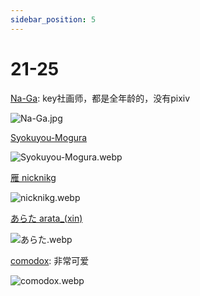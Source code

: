 ```yaml
---
sidebar_position: 5
---
```


# 21-25

[Na-Ga](https://x.com/iktd13_/media): key社画师，都是全年龄的，没有pixiv

![Na-Ga.jpg](https://p.inari.site/usr/1818/68a11b582e57c.jpg)

[Syokuyou-Mogura](https://www.pixiv.net/users/579672/illustrations)

![Syokuyou-Mogura.webp](https://p.inari.site/usr/1818/68a11b5852a58.webp)

[雁 nicknikg](https://www.pixiv.net/users/577076/illustrations)

![nicknikg.webp](https://p.inari.site/usr/1818/68a11b584e653.webp)

[あらた arata_(xin)](https://www.pixiv.net/users/7724185/illustrations)

![あらた.webp](https://p.inari.site/usr/1818/68a11b5861fc5.webp)

[comodox](https://www.pixiv.net/users/4252792/illustrations): 非常可爱

![comodox.webp](https://p.inari.site/usr/1818/68a11eb209753.webp)
